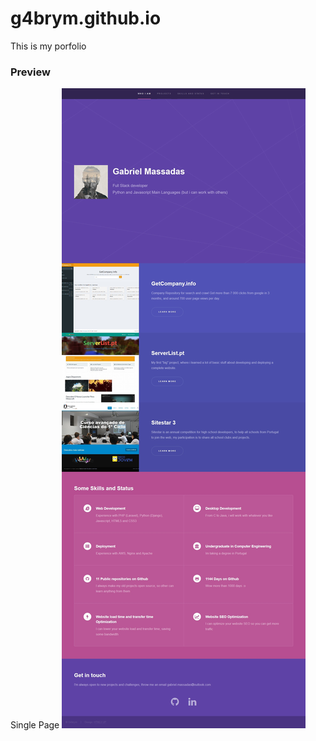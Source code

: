 # g4brym.github.io
This is my porfolio

### Preview
Single Page
![single page](https://github.com/G4brym/g4brym.github.io/raw/master/resources/images/preview.jpg)
